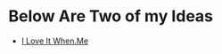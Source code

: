 # Below Are Two of my Ideas

* [I Love It When.Me](www.link.com)
<!-- * [Real Estate](www.link.com) -->
